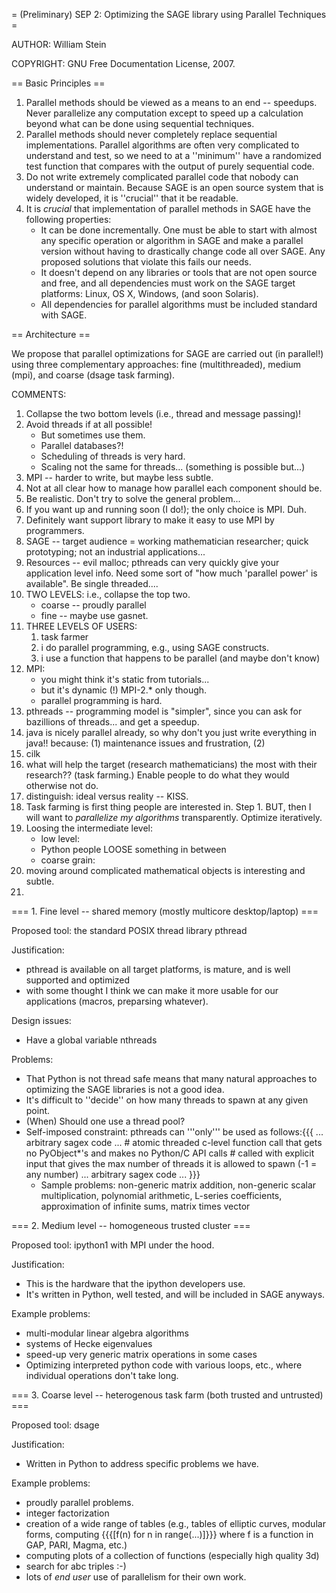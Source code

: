 = (Preliminary) SEP 2: Optimizing the SAGE library using Parallel Techniques =

AUTHOR: William Stein

COPYRIGHT: GNU Free Documentation License, 2007.

== Basic Principles ==

  1. Parallel methods should be viewed as a means to an end -- speedups.  Never parallelize any computation except to speed up a calculation beyond what can be done using sequential techniques. 
  2. Parallel methods should never completely replace sequential implementations.  Parallel algorithms are often very complicated to understand and test, so we need to at a ''minimum'' have a randomized test function that compares with the output of purely sequential code. 
  3. Do not write extremely complicated parallel code that nobody can understand or maintain.  Because SAGE is an open source system that is widely developed, it is ''crucial'' that it be readable.
  4. It is *crucial* that implementation of parallel methods in SAGE have the following properties:
      * It can be done incrementally.  One must be able to start with almost any specific operation or algorithm in SAGE and make a parallel version without having to drastically change code all over SAGE.  Any proposed solutions that violate this fails our needs.
      * It doesn't depend on any libraries or tools that are not open source and free, and all dependencies must work on the SAGE target platforms: Linux, OS X, Windows, (and soon Solaris). 
      * All dependencies for parallel algorithms must be included standard with SAGE.  
 
== Architecture ==
 
We propose that parallel optimizations for SAGE are carried out (in parallel!) using three complementary approaches: fine (multithreaded), medium (mpi), and coarse (dsage task farming).

COMMENTS:
  1. Collapse the two bottom levels (i.e., thread and message passing)!
  2. Avoid threads if at all possible!
      * But sometimes use them. 
      * Parallel databases?!
      * Scheduling of threads is very hard.
      * Scaling not the same for threads... (something is possible but...)
  3. MPI -- harder to write, but maybe less subtle.
  4. Not at all clear how to manage how parallel each component should be.
  5. Be realistic.  Don't try to solve the general problem...
  6. If you want up and running soon (I do!); the only choice is MPI.  Duh.
  7. Definitely want support library to make it easy to use MPI by programmers.
  8. SAGE -- target audience = working mathematician researcher; quick prototyping; not an industrial applications...
  9. Resources -- evil malloc; pthreads can very quickly give your application level info.  Need some sort of "how much 'parallel power' is available".   Be single threaded....
 10. TWO LEVELS:  i.e., collapse the top two.
      * coarse -- proudly parallel
      * fine -- maybe use gasnet.
 11. THREE LEVELS OF USERS:
      1. task farmer
      2. i do parallel programming, e.g., using SAGE constructs.
      3. i use a function that happens to be parallel (and maybe don't know)
 12. MPI:
      * you might think it's static from tutorials...
      * but it's dynamic (!)   MPI-2.* only though.
      * parallel programming is hard.
 13. pthreads -- programming model is "simpler", since you can ask for bazillions of threads... and get a speedup.
 14. java is nicely parallel already, so why don't you just write everything in java!!  because: (1) maintenance issues and frustration, (2) 
 15. cilk
 16. what will help the target (research mathematicians) the most with their research??  (task farming.)  Enable people to do what they would otherwise not do.
 17. distinguish: ideal versus reality -- KISS.
 18. Task farming is first thing people are interested in.  Step 1.  BUT, then I will want to *parallelize my algorithms* transparently.  Optimize iteratively.
 19. Loosing the intermediate level:
       - low level:
       - Python people LOOSE something in between
       - coarse grain:
 20. moving around complicated mathematical objects is interesting and subtle.
 21. 
=== 1. Fine level -- shared memory (mostly multicore desktop/laptop) ===

Proposed tool: the standard POSIX thread library pthread

Justification: 
   * pthread is available on all target platforms, is mature, and is well supported and optimized
   * with some thought I think we can make it more usable for our applications (macros, preparsing whatever).
   

Design issues:
   * Have a global variable nthreads

Problems:
   * That Python is not thread safe means that many natural approaches to optimizing the SAGE libraries is not a good idea. 
   * It's difficult to ''decide'' on how many threads to spawn at any given point.
   * (When) Should one use a thread pool?
   * Self-imposed constraint: pthreads can '''only''' be used as follows:{{{
    ... arbitrary sagex code ...
    # atomic threaded c-level function call that gets no PyObject*'s and makes no Python/C API calls
    # called with explicit input that gives the max number of threads it is allowed to spawn (-1 = any number)
    ... arbitrary sagex code ...
}}}
        * Sample problems: non-generic matrix addition, non-generic scalar multiplication, polynomial arithmetic, L-series coefficients, approximation of infinite sums, matrix times vector

=== 2. Medium level -- homogeneous trusted cluster ===

Proposed tool: ipython1 with MPI under the hood.

Justification: 
  * This is the hardware that the ipython developers use.
  * It's written in Python, well tested, and will be included in SAGE anyways.

Example problems:
  * multi-modular linear algebra algorithms
  * systems of Hecke eigenvalues
  * speed-up very generic matrix operations in some cases
  * Optimizing interpreted python code with various loops, etc., where individual operations don't take long.

=== 3. Coarse level -- heterogenous task farm (both trusted and untrusted) ===

Proposed tool: dsage

Justification:
  * Written in Python to address specific problems we have.
  
Example problems:
  * proudly parallel problems.
  * integer factorization
  * creation of a wide range of tables (e.g., tables of elliptic curves, modular forms, computing {{{[f(n) for n in range(...)]}}} where f is a function in GAP, PARI, Magma, etc.)
  * computing plots of a collection of functions (especially high quality 3d)
  * search for abc triples :-)
  * lots of *end user* use of parallelism for their own work.
  

